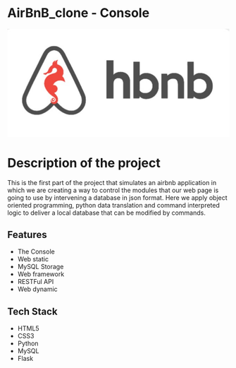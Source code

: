 # AirBnB_clone - Console

![IMG_20230911_070438_880.jpg](https://github.com/Cshoga/alu-AirBnB_clone/blob/main/images/IMG_20230911_070438_880.jpg)

# Description of the project

This is the first part of the project that simulates an airbnb application in which we are creating a way to control the modules that our web page is going to use by intervening a database in json format. Here we apply object oriented programming, python data translation and command interpreted logic to deliver a local database that can be modified by commands.

## Features
- The Console
- Web static
- MySQL Storage
- Web framework
- RESTFul API
- Web dynamic

## Tech Stack

- HTML5
- CSS3
- Python
- MySQL
- Flask
